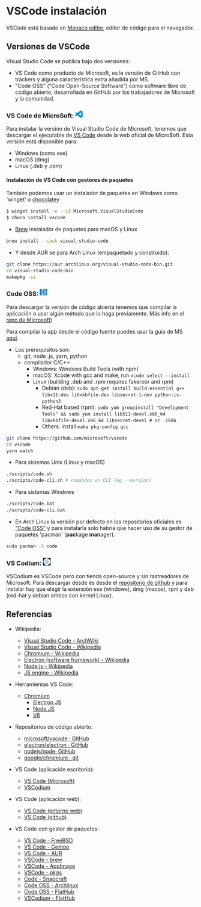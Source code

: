 # VSCode instalación

VSCode está basado en [Monaco editor](https://github.com/microsoft/monaco-editor), editor de código para el navegador.

## Versiones de VSCode
Visual Studio Code se publica bajo dos versiones:

- VS Code como producto de Microsoft, es la versión de GitHub con trackers y alguna característica extra añadida por MS.
- "Code OSS" ("Code Open-Source Software") como software libre de código abierto, desarrollada en GitHub por los trabajadores de Microsoft y la comunidad.

### VS Code de MicroSoft: <img src="./img/vscode.svg" alt="drawing" width="20"/>

Para instalar la versión de Visual Studio Code de Microsoft, tenemos que descargar el ejecutable de [VS Code](https://code.visualstudio.com/#alt-downloads) desde la web oficial de Micro$oft. Esta versión está disponible para:
- Windows (como exe)
- macOS (dmg)
- Linux (.deb y .rpm)

#### Instalación de VS Code con gestores de paquetes
También podemos usar un instalador de paquetes en Windows como 'winget' o [chocolatey](https://community.chocolatey.org/packages/vscode)
```bash
$ winget install -e --id Microsoft.VisualStudioCode
$ choco install vscode
```

- [Brew](https://brew.sh) instalador de paquetes para macOS y Linux
```sh
brew install --cask visual-studio-code
```

- Y desde AUR se para Arch Linux (empaquetado y construido):
```sh
git clone https://aur.archlinux.org/visual-studio-code-bin.git
cd visual-studio-code-bin
makepkg -si
```

### Code OSS: <img src="./img/code-oss.svg" alt="drawing" width="20"/>
Para descargar la versión de código abierta tenemos que compilar la aplicación o usar algún método que lo haga previamente. Más info en el [repo de Microsoft](https://github.com/microsoft/vscode/wiki/How-to-Contribute))

Para compilar la app desde el código fuente puedes usar la guía de MS [aquí](https://github.com/microsoft/vscode/wiki/How-to-Contribute#build-and-run).

- Los prerequisitos son: 
  - git, node .js, yarn, python
  - compilador C/C++
    - Windows: Windows Build Tools (with npm)
    - macOS: Xcode with gcc and make, run `xcode select --install`
    - Linux (building .deb and .rpm requires fakeroor and rpm)
      - Debian (deb): `sudo apt-get install build-essential g++ libx11-dev libxkbfile-dev libsecret-1-dev python-is-python3`
      - Red-Hat based (rpm): `sudo yum groupinstall "Development Tools" && sudo yum install libX11-devel.x86_64 libxkbfile-devel.x86_64 libsecret-devel # or .i686`
      - Others: install `make pkg-config gcc`

```sh
git clone https://github.com/microsoft/vscode
cd vscode
yarn watch
```

- Para sistemas Unix (Linux y macOS)
```sh
./scripts/code.sh
./scripts/code-cli.sh # comandos en CLI (eg --version)
```

- Para sistemas Windows
```sh
./scripts/code.bat
./scripts/code-cli.bat
```

- En Arch Linux la versión por defecto en los repositorios oficiales es ["Code OSS"](https://archlinux.org/packages/extra/x86_64/code/) y para instalarla solo habría que hacer uso de su gestor de paquetes 'pacman' (**pac**kage **man**ager).
```bash
sudo pacman -S code
```

### VS Codium: <img src="./img/vscodium.svg" alt="drawing" width="20"/>
VSCodium es VSCode pero con tienda open-source y sin rastreadores de Microsoft. Para descargar desde es desde el [repositorio de github](https://github.com/VSCodium/vscodium/releases) y para instalar hay que elegir la extensión exe (windows), dmg (macos), rpm y deb (red-hat y debian ambos con kernel Linux). 

## Referencias

- Wikipedia:
    - [Visual Studio Code - ArchWiki](https://wiki.archlinux.org/title/Visual_Studio_Code)
	- [Visual Studio Code - Wikipedia](https://es.wikipedia.org/wiki/Visual_Studio_Code)
	- [Chromium - Wikipedia](https://es.wikipedia.org/wiki/Chromium_(navegador))
	- [Electron (software framework) - Wikipedia](https://en.wikipedia.org/wiki/Electron_(software_framework))
	- [Node.js - Wikipedia](https://es.wikipedia.org/wiki/Node.js)
	- [JS engine - Wikipedia](https://en.wikipedia.org/wiki/V8_(JavaScript_engine))

- Herramientas VS Code:
	- [Chromium](https://www.chromium.org/chromium-projects/)
		- [Electron JS](https://www.electronjs.org/)
		- [Node JS](https://nodejs.org/en)
		- [V8](https://v8.dev/)

- Repositorios de código abierto:
	- [microsoft/vscode · GitHub](https://github.com/microsoft/vscode)
	- [electron/electron · GitHub](https://github.com/electron/electron)
	- [nodejs/node· GitHub](https://github.com/nodejs/node)
	- [google/chromium · git](https://chromium.googlesource.com/chromium/src)


- VS Code (aplicación escritorio):
	- [VS Code (Microsoft)](https://code.visualstudio.com/)
	- [VSCodium](https://vscodium.com/)

- VS Code (aplicación web):
	- [VS Code (entorno web)](https://vscode.dev/)
	- [VS Code (github)](https://github.dev/)

- VS Code con gestor de paquetes:
	- [VS Code - FreeBSD](https://www.freshports.org/editors/vscode#packages)
	- [VS Code - Gentoo](https://packages.gentoo.org/packages/app-editors/vscode)
	- [VS Code - AUR](https://aur.archlinux.org/packages/visual-studio-code-bin)
	- [VSCode - brew](https://formulae.brew.sh/cask/visual-studio-code)
	- [VSCode - AppImage](https://github.com/valicm/VSCode-AppImage)
	- [VSCode - pkgs](https://pkgs.org/search/?q=vscode)
	- [Code - Snapcraft](https://snapcraft.io/code)
	- [Code OSS - Archlinux](https://archlinux.org/packages/extra/x86_64/code/)
	- [Code OSS - FlatHub](https://flathub.org/apps/com.visualstudio.code-oss)
	- [VSCodium - FlatHub](https://flathub.org/apps/com.vscodium.codium)
